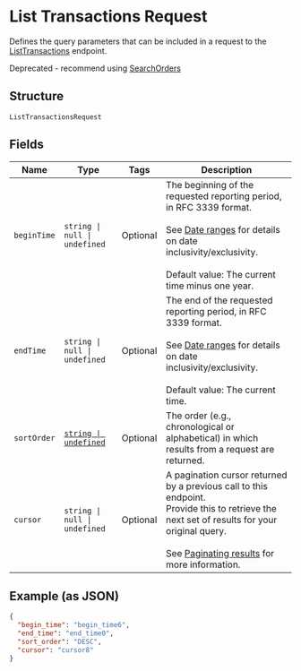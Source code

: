 
# List Transactions Request

Defines the query parameters that can be included in
a request to the [ListTransactions](api-endpoint:Transactions-ListTransactions) endpoint.

Deprecated - recommend using [SearchOrders](api-endpoint:Orders-SearchOrders)

## Structure

`ListTransactionsRequest`

## Fields

| Name | Type | Tags | Description |
|  --- | --- | --- | --- |
| `beginTime` | `string \| null \| undefined` | Optional | The beginning of the requested reporting period, in RFC 3339 format.<br/><br/>See [Date ranges](https://developer.squareup.com/docs/build-basics/working-with-dates) for details on date inclusivity/exclusivity.<br/><br/>Default value: The current time minus one year. |
| `endTime` | `string \| null \| undefined` | Optional | The end of the requested reporting period, in RFC 3339 format.<br/><br/>See [Date ranges](https://developer.squareup.com/docs/build-basics/working-with-dates) for details on date inclusivity/exclusivity.<br/><br/>Default value: The current time. |
| `sortOrder` | [`string \| undefined`](../models/sort-order.md) | Optional | The order (e.g., chronological or alphabetical) in which results from a request are returned. |
| `cursor` | `string \| null \| undefined` | Optional | A pagination cursor returned by a previous call to this endpoint.<br/>Provide this to retrieve the next set of results for your original query.<br/><br/>See [Paginating results](https://developer.squareup.com/docs/working-with-apis/pagination) for more information. |

## Example (as JSON)

```json
{
  "begin_time": "begin_time6",
  "end_time": "end_time0",
  "sort_order": "DESC",
  "cursor": "cursor8"
}
```

